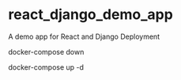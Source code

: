 # react_django_demo_app
A demo app for React and Django Deployment

docker-compose down


docker-compose up -d
